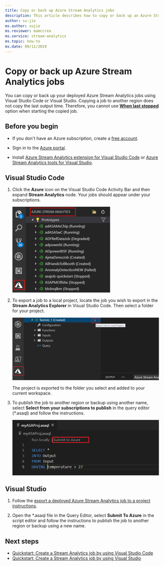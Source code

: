 ```yaml
---
title: Copy or back up Azure Stream Analytics jobs 
description: This article describes how to copy or back up an Azure Stream Analytics job.
author: su-jie
ms.author: sujie
ms.reviewer: mamccrea
ms.service: stream-analytics
ms.topic: how-to
ms.date: 09/11/2019
---
```


# Copy or back up Azure Stream Analytics jobs

You can copy or back up your deployed Azure Stream Analytics jobs using Visual Studio Code or Visual Studio. Copying a job to another region does not copy the last output time. Therefore, you cannot use [**When last stopped**](./start-job.md#start-options) option when starting the copied job.

## Before you begin
* If you don't have an Azure subscription, create a [free account](https://azure.microsoft.com/free/).

* Sign in to the [Azure portal](https://portal.azure.com/).

* Install [Azure Stream Analytics extension for Visual Studio Code](quick-create-visual-studio-code.md#install-the-azure-stream-analytics-tools-extension) or [Azure Stream Analytics tools for Visual Studio](quick-create-visual-studio-code.md#install-the-azure-stream-analytics-tools-extension).  

## Visual Studio Code

1. Click the **Azure** icon on the Visual Studio Code Activity Bar and then expand **Stream Analytics** node. Your jobs should appear under your subscriptions.

   ![Open Stream Analytics Explorer](./media/vscode-explore-jobs/open-explorer.png)

2. To export a job to a local project, locate the job you wish to export in the **Stream Analytics Explorer** in Visual Studio Code. Then select a folder for your project.

    ![Locate ASA job in Visual Studio Code](./media/vscode-explore-jobs/export-job.png)

    The project is exported to the folder you select and added to your current workspace.

3. To publish the job to another region or backup using another name, select **Select from your subscriptions to publish** in the query editor (\*.asaql) and follow the instructions.

    ![Publish to Azure in Visual Studio Code](./media/quick-create-visual-studio-code/submit-job.png)

## Visual Studio

1. Follow the [export a deployed Azure Stream Analytics job to a project instructions](./stream-analytics-vs-tools.md#export-jobs-to-a-project).

2. Open the \*.asaql file in the Query Editor, select **Submit To Azure** in the script editor and follow the instructions to publish the job to another region or backup using a new name.

## Next steps

* [Quickstart: Create a Stream Analytics job by using Visual Studio Code](quick-create-visual-studio-code.md)
* [Quickstart: Create a Stream Analytics job by using Visual Studio](stream-analytics-quick-create-vs.md)